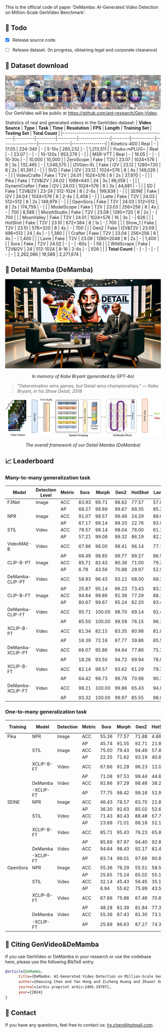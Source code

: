 This is the official code of paper 'DeMamba: AI-Generated Video Detection on Million-Scale GenVideo Benchmark'.

## :dart: Todo
- [x] Release source code.
- [ ] Release dataset. (In progress, obtaining legal and corporate clearance)


## :file_folder: Dataset download
![](figs/tab_fig.jpg)
Our GenVideo will be public at https://github.com/ant-research/Gen-Video.

Statistics of real and generated videos in the GenVideo dataset:
| **Video Source**                                    | **Type** | **Task** | **Time** | **Resolution** | **FPS** | **Length** | **Training Set** | **Testing Set** | **Total Count** |
|-----------------------------------------------------|----------|----------|----------|----------------|---------|------------|------------------|----------------|-----------------|
| Kinetics-400               | Real     | -        | 17.05    | 224-340        | -       | 5-10s      | 260,232          | -              | 1,213,511       |
| Youku-mPLUG~                     | Real     | -        | 23.07    | -              | -       | 10-120s    | 953,279          | -              |                 |
| MSR-VTT                           | Real     | -        | 16.05    | -              | -       | 10-30s     | -                | 10,000         | 10,000          |
| ZeroScope                       | Fake     | T2V      | 23.07    | 1024×576       | 8       | 3s         | 132,465          | -              | 1,048,575       |
| I2VGen-XL                         | Fake     | I2V      | 23.12    | 1280×720       | 8       | 2s         | 61,391           | -              |                 |
| SVD                     | Fake     | I2V      | 23.12    | 1024×576       | 8       | 4s         | 149,026          | -              |                 |
| VideoCrafte          | Fake     | T2V      | 24.01    | 1024×576       | 8       | 2s         | 37,970           | -              |                 |
| Pika                                   | Fake     | T2V&I2V  | 24.02    | 1088×640       | 24      | 3s         | 96,058           | -              |                 |
| DynamiCrafter         | Fake     | I2V      | 24.03    | 1024×576       | 8       | 3s         | 44,681           | -              |                 |
| SD                             | Fake     | T2V&I2V  | 23-24    | 512-1024       | 8       | 2-6s       | 199,838          | -              |                 |
| SEINE                         | Fake     | I2V      | 24.04    | 1024×576       | 8       | 2-4s       | 2,408            | -              |                 |
| Latte                           | Fake     | T2V      | 24.03    | 512×512        | 8       | 2s         | 149,979          | -              |                 |
| OpenSora                           | Fake     | T2V      | 24.03    | 512×512        | 8       | 2s         | 174,759          | -              |                 |
| ModelScope               | Fake     | T2V      | 23.03    | 256×256        | 8       | 4s         | -                | 700            | 8,588           |
| MorphStudio                     | Fake     | T2V      | 23.08    | 1280×720       | 8       | 2s         | -                | 700            |                 |
| MoonValley                       | Fake     | T2V      | 24.01    | 1024×576       | 16      | 3s         | -                | 626            |                 |
| HotShot                           | Fake     | T2V      | 23.10    | 672×384        | 8       | 1s         | -                | 700            |                 |
| Show_1                       | Fake     | T2V      | 23.10    | 576×320        | 8       | 4s         | -                | 700            |                 |
| Gen2                     | Fake     | I2V&T2V  | 23.09    | 896×512        | 24      | 4s         | -                | 1,380          |                 |
| Crafter               | Fake     | T2V      | 23.04    | 256×256        | 8       | 4s         | -                | 1,400          |                 |
| Lavie                                 | Fake     | T2V      | 23.09    | 1280×2048      | 8       | 2s         | -                | 1,400          |                 |
| Sora                                 | Fake     | T2V      | 24.02    | -              | -       | -60s       | -                | 56             |                 |
| WildScrape                                          | Fake     | T2V&I2V  | 24       | 512-1024       | 8-16    | 2-6s       | -                | 926            |                 |
| **Total Count**                                     | -        | -        | -        | -              | -       | -          | 2,262,086        | 19,588         | 2,271,674       |

## :snake: Detail Mamba (DeMamba)

![](figs/logo.png)
<p align="center"><em>In memory of Kobe Bryant (generated by GPT-4o)</em></p>

> "Determination wins games, but Detail wins championships." — *Kobe Bryant, in his Show Detail, 2018*

![](figs/VFOD.png)
<p align="center"><em>The overall framework of our Detail Mamba (DeMamba)</em></p>


## :chart_with_upwards_trend: Leaderboard 

### Many-to-many generalization task
| Model         | Detection Level | Metric | Sora  | Morph | Gen2  | HotShot | Lavie | Show-1 | Moon  | Crafter | Model Scope | Wild Scrape | Real  | Avg.   |
|---------------|-----------------|--------|-------|-------|-------|---------|-------|--------|-------|---------|-------------|-------------|-------|--------|
| F3Net         | Image           | ACC    | 83.93 | 99.71 | 98.62 | 77.57   | 57.00 | 36.57  | 99.52 | 99.71   | 89.43       | 76.78       | 99.14 | 83.45  |
|               |                 | AP     | 68.27 | 99.89 | 99.67 | 89.35   | 85.24 | 63.17  | 99.58 | 99.89   | 93.80       | 88.41       | -     | 88.73  |
| NPR           | Image           | ACC    | 91.07 | 99.57 | 99.49 | 24.29   | 89.64 | 57.71  | 97.12 | 99.86   | 94.29       | 87.80       | 97.46 | 85.30  |
|               |                 | AP     | 67.17 | 99.14 | 99.20 | 22.76   | 93.91 | 61.76  | 96.33 | 99.72   | 94.15       | 90.40       | -     | 82.45  |
| STIL          | Video           | ACC    | 78.57 | 98.14 | 98.04 | 76.00   | 61.79 | 53.29  | 99.36 | 97.36   | 94.57       | 65.01       | 98.72 | 83.71  |
|               |                 | AP     | 57.21 | 99.08 | 99.32 | 86.19   | 82.24 | 70.43  | 99.25 | 98.96   | 97.18       | 81.32       | -     | 87.12  |
| VideoMAE-B    | Video           | ACC    | 67.86 | 96.00 | 98.41 | 96.14   | 77.14 | 80.43  | 97.44 | 96.93   | 96.29       | 68.36       | 99.71 | 88.61  |
|               |                 | AP     | 66.49 | 98.85 | 99.77 | 99.27   | 96.55 | 95.31  | 99.49 | 99.69   | 99.27       | 90.74       | -     | 94.54  |
| CLIP-B-PT     | Image           | ACC    | 85.71 | 82.43 | 90.36 | 71.00   | 79.29 | 75.43  | 89.62 | 86.29   | 82.14       | 75.16       | 57.22 | 79.67  |
|               |                 | AP     | 6.78  | 43.56 | 70.88 | 29.97   | 52.97 | 35.36  | 55.52 | 66.03   | 44.23       | 42.99       | -     | 44.83  |
| DeMamba-CLIP-PT| Video          | ACC    | 58.93 | 96.43 | 93.12 | 68.00   | 69.36 | 69.00  | 89.14 | 91.86   | 96.14       | 56.59       | 98.06 | 80.60 |
|               |                 | AP     | 25.87 | 95.14 | 96.23 | 73.43   | 83.31 | 75.49  | 90.17 | 95.06   | 95.05       | 69.95       | -     | 79.97 |
| CLIP-B-FT     | Image           | ACC    | 94.64 | 99.86 | 91.38 | 77.29   | 88.14 | 86.00  | 99.68 | 99.79   | 84.29       | 84.67       | 97.38 | 91.19  |
|               |                 | AP     | 80.67 | 99.67 | 95.24 | 82.20   | 93.48 | 88.62  | 99.55 | 99.79   | 86.93       | 89.08       | -     | 91.52  |
| DeMamba-CLIP-FT| Video          | ACC    | 95.71 | 100.00| 98.70 | 69.14   | 92.43 | 93.29  | 100.00| 100.00  | 83.57       | 82.94       | 99.44 | $92.29 |
|               |                 | AP     | 85.50 | 100.00| 99.59 | 76.15   | 96.78 | 96.99  | 99.97 | 100.00  | 89.80       | 89.72       | -     | $93.45 |
| XCLIP-B-PT    | Video           | ACC    | 81.34 | 82.15 | 83.35 | 80.98   | 81.82 | 81.55  | 82.14 | 82.98   | 81.93       | 81.10       | 81.37 | 81.88  |
|               |                 | AP     | 16.39 | 72.16 | 87.77 | 39.86   | 65.57 | 54.26  | 75.23 | 84.80   | 61.60       | 55.28       | -     | 61.29  |
| DeMamba-XCLIP-PT| Video         | ACC    | 66.07 | 95.86 | 94.64 | 77.86   | 75.36 | 80.29  | 90.89 | 92.50   | 96.00       | 66.41       | 95.12 | $84.64|
|               |                 | AP     | 18.26 | 93.50 | 94.72 | 69.94   | 78.08 | 71.50  | 83.95 | 92.23   | 93.54       | 68.10       | -     | $76.38 |
| XCLIP-B-FT    | Video           | ACC    | 82.14 | 99.57 | 93.62 | 61.29   | 79.36 | 69.71  | 97.92 | 99.79   | 77.14       | 83.59       | 98.14 | 85.66  |
|               |                 | AP     | 64.42 | 99.73 | 96.78 | 70.98   | 90.35 | 77.28  | 97.34 | 99.84   | 82.01       | 88.97       | -     | 86.77  |
| DeMamba-XCLIP-FT| Video         | ACC    | 98.21 | 100.00| 99.86 | 65.43   | 94.86 | 98.86  | 100.00| 100.00  | 92.86       | 89.09       | 99.42 | $**94.42**|
|               |                 | AP     | 93.32 | 100.00| 99.97 | 85.55   | 98.97 | 99.60  | 99.98 | 100.00  | 97.77       | 95.75       | -     | $**97.10**|



### One-to-many generalization task

| Training | Model | Detection | Metric | Sora | Morph | Gen2 | HotShot | Lavie | Show-1 | Moon | Crafter | Model | Wild | Real | Avg. |
| --- | --- | --- | --- | --- | --- | --- | --- | --- | --- | --- | --- | --- | --- | --- | --- |
| Pika | NPR | Image | ACC | 55.36 | 77.57 | 71.88 | 4.86 | 7.21 | 4.29 | 86.26 | 60.29 | 71.43 | 31.53 | 99.52 | 51.83 |
| | | | AP | 45.74 | 91.55 | 92.71 | 21.80 | 44.32 | 22.74 | 95.04 | 90.03 | 84.91 | 60.88 | - | 64.97 |
| | STIL | Image | ACC | 75.00 | 79.43 | 94.49 | 57.86 | 53.14 | 64.14 | 97.12 | 85.29 | 69.43 | 62.42 | 92.43 | 75.52 |
| | | | AP | 22.35 | 71.62 | 93.19 | 40.61 | 53.24 | 47.73 | 94.94 | 85.82 | 58.99 | 61.91 | - | 63.04 |
| | XCLIP-B-FT | Video | ACC | 67.86 | 91.29 | 96.23 | 12.00 | 22.36 | 9.14 | 99.84 | 83.43 | 75.57 | 51.84 | 99.64 | 64.47 |
| | | | AP | 71.08 | 97.53 | 99.44 | 44.68 | 72.69 | 38.37 | 99.96 | 97.32 | 88.00 | 74.00 | - | 78.31 |
| | DeMamba | Video | ACC | 92.86 | 97.29 | 98.48 | 38.29 | 53.50 | 41.43 | 99.84 | 94.07 | 77.29 | 64.15 | 98.65 | **77.80** |
| | -XCLIP-FT | | AP | 77.75 | 98.42 | 99.16 | 52.97 | 76.72 | 56.24 | 99.80 | 97.91 | 82.83 | 74.81 | - | **81.66** |
| SEINE | NPR | Image | ACC | 46.43 | 78.57 | 63.70 | 21.86 | 7.00 | 3.29 | 92.97 | 89.29 | 33.86 | 24.84 | 99.70 | 51.05 |
| | | | AP | 36.30 | 92.63 | 85.02 | 52.68 | 25.69 | 11.05 | 97.80 | 97.78 | 64.64 | 47.48 | - | 61.11 |
| | STIL | Video | ACC | 71.43 | 80.43 | 88.48 | 67.71 | 54.57 | 55.71 | 93.93 | 89.57 | 72.00 | 50.11 | 92.27 | 74.20 |
| | | | AP | 23.89 | 71.01 | 88.18 | 52.17 | 54.49 | 41.23 | 84.73 | 87.38 | 58.72 | 46.51 | - | 60.83 |
| | XCLIP-B-FT | Video | ACC | 85.71 | 95.43 | 76.23 | 65.86 | 35.93 | 37.00 | 99.68 | 99.00 | 75.57 | 49.78 | 99.80 | 74.54 |
| | | | AP | 85.89 | 97.97 | 94.40 | 92.81 | 81.68 | 77.68 | 98.48 | 98.91 | 92.27 | 67.91 | - | 88.80 |
| | DeMamba | Video | ACC | 94.64 | 98.43 | 92.17 | 82.43 | 52.29 | 54.00 | 99.52 | 99.14 | 79.29 | 57.88 | 98.99 | **82.61** |
| | -XCLIP-FT | | AP | 83.74 | 99.01 | 97.66 | 90.82 | 84.11 | 73.30 | 99.72 | 99.73 | 89.72 | 76.45 | - | **89.43** |
| OpenSora | NPR | Image | ACC | 55.36 | 76.29 | 55.51 | 58.57 | 76.50 | 22.43 | 74.92 | 83.07 | 29.86 | 60.37 | 95.95 | 62.62 |
| | | | AP | 25.65 | 75.24 | 65.02 | 55.12 | 82.42 | 20.75 | 72.65 | 86.84 | 28.13 | 64.50 | - | 57.63 |
| | STIL | Video | ACC | 32.14 | 45.43 | 56.45 | 35.14 | 45.07 | 34.57 | 57.83 | 63.14 | 19.86 | 43.95 | 98.13 | 48.33 |
| | | | AP | 6.94 | 55.62 | 75.99 | 43.55 | 68.06 | 44.01 | 63.84 | 80.59 | 29.39 | 57.58 | - | 52.56 |
| | XCLIP-B-FT | Video | ACC | 67.86 | 75.86 | 67.46 | 70.86 | 73.14 | 43.57 | 79.87 | 86.29 | 33.43 | 63.17 | 98.10 | 69.06 |
| | | | AP | 48.28 | 81.39 | 81.84 | 77.38 | 86.08 | 51.87 | 83.41 | 93.18 | 39.27 | 72.74 | - | 71.54 |
| | DeMamba | Video | ACC | 55.36 | 87.43 | 81.30 | 73.14 | 85.21 | 73.14 | 89.62 | 90.07 | 44.86 | 58.10 | 97.30 | **75.95** |
| | -XCLIP-FT| | AP |  25.89 | 86.63  |  87.27  |  74.38 | 91.12 | 76.01 | 86.41 | 93.83 | 48.74 |  67.92 | - | **73.82** ｜

## :space_invader: Citing GenVideo&DeMamba
If you use GenVideo or DeMamba in your research or use the codebase here, please use the following BibTeX entry.

```BibTeX
@article{DeMamba,
      title={DeMamba: AI-Generated Video Detection on Million-Scale GenVideo Benchmark},
      author={Haoxing Chen and Yan Hong and Zizheng Huang and Zhuoer Xu and Zhangxuan Gu and Yaohui Li and Jun Lan and Huijia Zhu and Jianfu Zhang and Weiqiang Wang and Huaxiong Li},
      journal={arXiv preprint arXiv:2405.19707},
      year={2024}
}
```

## :email: Contact
If you have any questions, feel free to contact us: hx.chen@hotmail.com.



